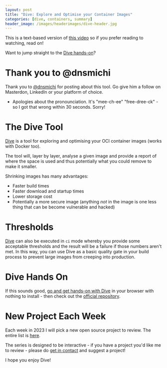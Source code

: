 ```yaml
---
layout: post
title: "Dive: Explore and Optimise your Container Images"
categories: [dive, containers, summary]
header_image: /images/headerimages/dive-header.jpg
---
```


This is a text-based version of [this video](https://www.youtube.com/watch?v=giKfx2ScfHM) so if you prefer reading to watching, read on!

Want to jump straight to the [Dive hands-on](http://killercoda.com/agardnerit/scenario/dive)? 

# Thank you to @dnsmichi
Thank you to [@dnsmichi](https://dnsmichi.at) for posting about this tool. Go give him a follow on Masterdon, LinkedIn or your platform of choice.

* Apologies about the pronounciation. It's "mee-ch-ee" "free-dree-ck" - so I got that wrong within 30 seconds. Sorry!

# The Dive Tool
[Dive](https://github.com/wagoodman/dive) is a tool for exploring and optimising your OCI container images (works with Docker too).

The tool will, layer by layer, analyse a given image and provide a report of where the space is used and thus potentially what you could remove to make it smaller.

Shrinking images has many advantages:

- Faster build times
- Faster download and startup times
- Lower storage cost
- Potentially a more secure image (anything *not* in the image is one less thing that can be become vulnerable and hacked)

# Thresholds
[Dive](https://github.com/wagoodman/dive) can also be executed in `ci` mode whereby you provide some acceptable thresholds and the result will be a failure if those numbers aren't met. In this way, you can use Dive as a basic quality gate in your build process to prevent large images from creeping into production.

# Dive Hands On
If this sounds good, [go and get hands-on with Dive](https://killercoda.com/agardnerit/scenario/dive) in your browser with nothing to install - then check out the [official repository](https://github.com/wagoodman/dive).

# New Project Each Week
Each week in 2023 I will pick a new open source project to review. The entire list is [here](https://agardner.net/project-intros).

The series is designed to be interactive - if you have a project you'd like me to review - please do [get in contact](https://agardner.net/contact) and suggest a project!

I hope you enjoy Dive!